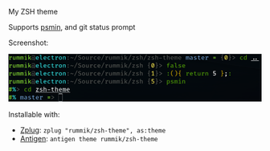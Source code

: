 My ZSH theme

Supports [psmin][], and git status prompt

[psmin]: https://gitlab.com/zick.kim/zsh/zsh-psmin

Screenshot:

![](screenshot.png)


Installable with:

- [Zplug](https://github.com/zplug/zplug): `zplug "rummik/zsh-theme", as:theme`
- [Antigen](https://github.com/zsh-users/antigen): `antigen theme rummik/zsh-theme`
